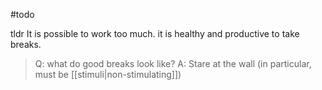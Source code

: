 #todo 

tldr
It is possible to work too much. 
it is healthy and productive to take breaks. 

> Q: what do good breaks look like?
> A: Stare at the wall (in particular, must be [[stimuli|non-stimulating]])

